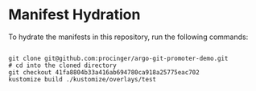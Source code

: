 
# Manifest Hydration

To hydrate the manifests in this repository, run the following commands:

```shell

git clone git@github.com:procinger/argo-git-promoter-demo.git
# cd into the cloned directory
git checkout 41fa8804b33a416ab694780ca918a25775eac702
kustomize build ./kustomize/overlays/test
```